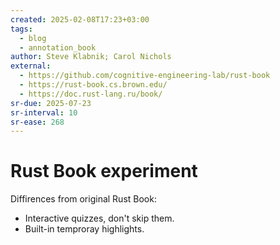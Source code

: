```yaml
---
created: 2025-02-08T17:23+03:00
tags:
  - blog
  - annotation_book
author: Steve Klabnik; Carol Nichols
external:
  - https://github.com/cognitive-engineering-lab/rust-book
  - https://rust-book.cs.brown.edu/
  - https://doc.rust-lang.ru/book/
sr-due: 2025-07-23
sr-interval: 10
sr-ease: 268
---
```


# Rust Book experiment

Diffirences from original Rust Book:

- Interactive quizzes, don't skip them.
- Built-in temproray highlights.

